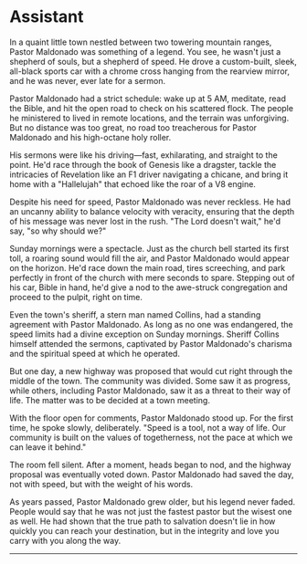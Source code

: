 # Assistant

In a quaint little town nestled between two towering mountain ranges, Pastor Maldonado was something of a legend. You see, he wasn't just a shepherd of souls, but a shepherd of speed. He drove a custom-built, sleek, all-black sports car with a chrome cross hanging from the rearview mirror, and he was never, ever late for a sermon.

Pastor Maldonado had a strict schedule: wake up at 5 AM, meditate, read the Bible, and hit the open road to check on his scattered flock. The people he ministered to lived in remote locations, and the terrain was unforgiving. But no distance was too great, no road too treacherous for Pastor Maldonado and his high-octane holy roller.

His sermons were like his driving—fast, exhilarating, and straight to the point. He'd race through the book of Genesis like a dragster, tackle the intricacies of Revelation like an F1 driver navigating a chicane, and bring it home with a "Hallelujah" that echoed like the roar of a V8 engine.

Despite his need for speed, Pastor Maldonado was never reckless. He had an uncanny ability to balance velocity with veracity, ensuring that the depth of his message was never lost in the rush. "The Lord doesn't wait," he'd say, "so why should we?"

Sunday mornings were a spectacle. Just as the church bell started its first toll, a roaring sound would fill the air, and Pastor Maldonado would appear on the horizon. He'd race down the main road, tires screeching, and park perfectly in front of the church with mere seconds to spare. Stepping out of his car, Bible in hand, he'd give a nod to the awe-struck congregation and proceed to the pulpit, right on time.

Even the town's sheriff, a stern man named Collins, had a standing agreement with Pastor Maldonado. As long as no one was endangered, the speed limits had a divine exception on Sunday mornings. Sheriff Collins himself attended the sermons, captivated by Pastor Maldonado's charisma and the spiritual speed at which he operated.

But one day, a new highway was proposed that would cut right through the middle of the town. The community was divided. Some saw it as progress, while others, including Pastor Maldonado, saw it as a threat to their way of life. The matter was to be decided at a town meeting.

With the floor open for comments, Pastor Maldonado stood up. For the first time, he spoke slowly, deliberately. "Speed is a tool, not a way of life. Our community is built on the values of togetherness, not the pace at which we can leave it behind."

The room fell silent. After a moment, heads began to nod, and the highway proposal was eventually voted down. Pastor Maldonado had saved the day, not with speed, but with the weight of his words.

As years passed, Pastor Maldonado grew older, but his legend never faded. People would say that he was not just the fastest pastor but the wisest one as well. He had shown that the true path to salvation doesn't lie in how quickly you can reach your destination, but in the integrity and love you carry with you along the way.

---
